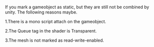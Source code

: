 If you mark a gameobject as static, but they are still not be combined by unity. The following reasons maybe.

1.There is a mono script attach on the gameobject.

2.The Queue tag in the shader is Transparent.

3.The mesh is not marked as read-write-enabled.